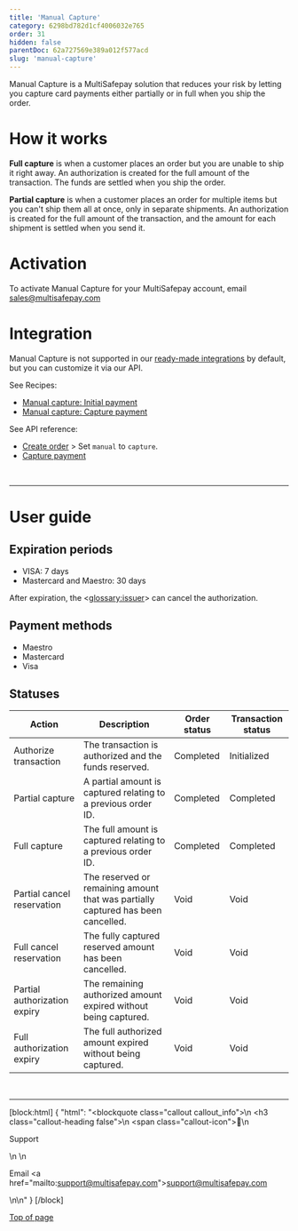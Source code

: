 ```yaml
---
title: 'Manual Capture'
category: 6298bd782d1cf4006032e765
order: 31
hidden: false
parentDoc: 62a727569e389a012f577acd
slug: 'manual-capture'
---
```

Manual Capture is a MultiSafepay solution that reduces your risk by letting you capture card payments either partially or in full when you ship the order. 

# How it works

**Full capture** is when a customer places an order but you are unable to ship it right away. An authorization is created for the full amount of the transaction. The funds are settled when you ship the order.

**Partial capture** is when a customer places an order for multiple items but you can't ship them all at once, only in separate shipments. An authorization is created for the full amount of the transaction, and the amount for each shipment is settled when you send it.

# Activation

To activate Manual Capture for your MultiSafepay account, email <sales@multisafepay.com>

# Integration

Manual Capture is not supported in our [ready-made integrations](/docs/our-integrations/) by default, but you can customize it via our API.

See Recipes:
- <a href="https://docs.multisafepay.com/recipes/manual-capture-initial-payment/" target="_blank">Manual capture: Initial payment</a> <i class="fa fa-external-link" style="font-size:12px;color:#8b929e"></i>
- <a href="https://docs.multisafepay.com/recipes/manual-capture-capture-payment/" target="_blank">Manual capture: Capture payment</a> <i class="fa fa-external-link" style="font-size:12px;color:#8b929e"></i>

See API reference:
- [Create order](/reference/createorder/) > Set `manual` to `capture`.
- [Capture payment](/reference/capturepayment/)

<br>

---

# User guide

## Expiration periods

- VISA: 7 days
- Mastercard and Maestro: 30 days

After expiration, the <<glossary:issuer>> can cancel the authorization.

## Payment methods

- Maestro 
- Mastercard 
- Visa

## Statuses

| Action | Description | Order status | Transaction status |
|---|---|---|---|
| Authorize transaction | The transaction is authorized and the funds reserved. | Completed   | Initialized  |
| Partial capture | A partial amount is captured relating to a previous order ID. | Completed  | Completed |
| Full capture | The full amount is captured relating to a previous order ID. | Completed    | Completed  |
| Partial cancel reservation | The reserved or remaining amount that was partially captured has been cancelled. | Void | Void |
| Full cancel reservation | The fully captured reserved amount has been cancelled.  | Void | Void | 
| Partial authorization expiry | The remaining authorized amount expired without being captured. | Void | Void |
| Full authorization expiry | The full authorized amount expired without being captured. | Void    | Void  |
<br>

---

[block:html]
{
  "html": "<blockquote class=\"callout callout_info\">\n    <h3 class=\"callout-heading false\">\n        <span class=\"callout-icon\">💬</span>\n        <p>Support</p>\n    </h3>\n    <p>Email <a href=\"mailto:support@multisafepay.com\">support@multisafepay.com</a></p>\n</blockquote>\n"
}
[/block]

[Top of page](#)
